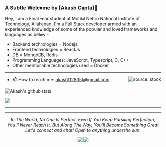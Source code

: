 ### A Subtle Welcome by [Akash Gupta]👋

Hey, I am a Final year student at Motilal Nehru National Institute of Technology, Allahabad. I'm a Full Stack developer armed with an experienced knowledge of some of the popular and loved frameworks and languages as below -
- Backend technologies = Nodejs
- Frontend technologies = ReactJs
- DB = MongoDB, Redis
- Programming Languages: JavaScript, Typescript, C, C++
- Other mentionable technologies used = Docker
*******
<a href="https://i.ibb.co/1fD8JDJ/monkey-working.gif"><img align="right" src="https://i.ibb.co/1fD8JDJ/monkey-working.gif" title="source: stock" /></a>

- 📫 How to reach me: 
akash1128355@gmail.com


![Akash's github stats](https://github-readme-stats.vercel.app/api?username=Akash5307&show_icons=true&hide_border=true&icon_color=5CFF33&theme=nord)

![](https://github-readme-streak-stats.herokuapp.com/?user=Akash5307&theme=vision-friendly-dark&hide_border=false)<br/>
******
<hr>
<p align="center">
  <i>In The World, No One Is Perfect. Even If You Keep Pursuing Perfection, You'll Never Reach It. But Along The Way, You'll Become Something Great</i>
     <br/>
  <i>Let's connect and chat! Open to anything under the sun.</i>

  <p align="center">
     <a target="_blank" href="https://www.linkedin.com/in/akashgupta4081/"><img src="https://img.shields.io/badge/-LinkedIn-0077B5?style=for-the-badge&logo=Linkedin&logoColor=white"></img></a>
     <a target="_blank" href="mailto:akash1128355@gmail.com"><img src="https://img.shields.io/badge/-Gmail-D14836?style=for-the-badge&logo=Gmail&logoColor=white"></img></a>

  </p>
</p>


